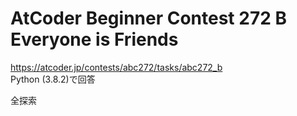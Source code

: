 # AtCoder Beginner Contest 272 B Everyone is Friends  
https://atcoder.jp/contests/abc272/tasks/abc272_b  
Python (3.8.2)で回答  

全探索

